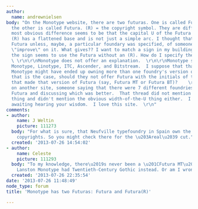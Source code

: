 ```yaml
---
author:
  name: andrewnielsen
body: "On the Monotype website, there are two futuras. One is called Futura(R) and
  the other is called Futura. (R) = the copyright symbol. They are different. The
  most obvious difference seems to be that the capital U of the Futura without and
  (R) has a flattened base and is not just a simple arc. I thought that Futura was
  Futura unless, maybe, a particular foundary was specified, of someone decided to
  \"improve\" on it. What gives?? I want to match a sign in my building foyer, and
  the sign seems to use the Futura without an (R). How do I specify the right one??
  \ \r\n\r\nMonotype does not offer an explanation.  \r\n\r\nMonotype seems to own:
  Monotype, Linotype, ITC, Ascender, and Bitstream.  I suppose that that means that
  Monotype might have ended up owning more than one foundry's version of Futura.  If
  that is the case, should they not offer Futura with the initials of the foundry
  that made that version of Futura (say, Futura MT or Futura BT)?    \r\n\r\nI saw
  on another site, someone saying that there were 7 different foundries that made
  Futura and discussing which was better.  That thread did not mention the Monotype
  thing and didn't mention the obvious width-of-the-U thing either.  I am eagerly
  awaiting hearing your wisdom.  I love this site.  \r\n"
comments:
- author:
    name: J Weltin
    picture: 111273
  body: "For what is sure, that Neufville typefoundry in Spain own the original Futura
    copyrights. So you might check there for the \u203Areal\u2039 cut."
  created: '2013-07-26 14:54:02'
- author:
    name: Celeste
    picture: 111293
  body: "To my knowledge, there\u2019s never been a \u201CFutura MT\u201D anyway \u2014
    Lanston Monotype had Twentieth-Century Gothic instead. Or am I wrong ?"
  created: '2013-07-26 22:35:54'
date: '2013-07-26 11:48:49'
node_type: forum
title: 'Monotype has two Futuras: Futura and Futura(R)'

---
```

